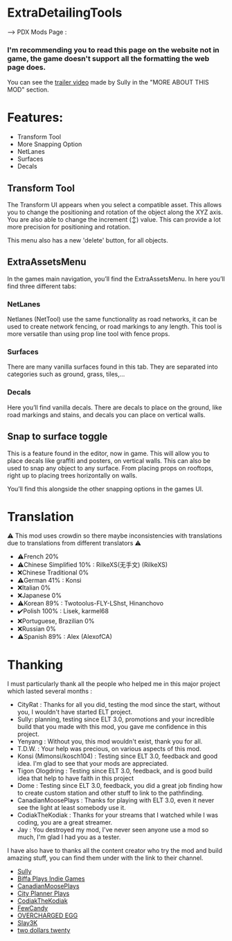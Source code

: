 # ExtraDetailingTools

--> PDX Mods Page : 

### I'm recommending you to read this page on the website not in game, the game doesn't support all the formatting the web page does.

You can see the [trailer video](https://youtu.be/aALkRFdWOhM?si=nd_caJkElHPi6thE) made by Sully in the "MORE ABOUT THIS MOD" section.

# Features:
* Transform Tool
* More Snapping Option
* NetLanes
* Surfaces
* Decals

## Transform Tool
The Transform UI appears when you select a compatible asset. This allows you to change the positioning and rotation of the object along the XYZ axis. You are also able to change the increment (↕) value. This can provide a lot more precision for positioning and rotation.

This menu also has a new 'delete' button, for all objects.

## ExtraAssetsMenu

In the games main navigation, you’ll find the ExtraAssetsMenu. In here you’ll find three different tabs:

### NetLanes
Netlanes (NetTool) use the same functionality as road networks, it can be used to create network fencing, or road markings to any length. This tool is more versatile than using prop line tool with fence props.

### Surfaces
There are many vanilla surfaces found in this tab. They are separated into categories such as ground, grass, tiles,...

### Decals
Here you’ll find vanilla decals. There are decals to place on the ground, like road markings and stains, and decals you can place on vertical walls.

## Snap to surface toggle
This is a feature found in the editor, now in game. This will allow you to place decals like graffiti and posters, on vertical walls. This can also be used to snap any object to any surface. From placing props on rooftops, right up to placing trees horizontally on walls.

You’ll find this alongside the other snapping options in the games UI.

# Translation
⚠️ This mod uses crowdin so there maybe inconsistencies with translations due to translations from different translators ⚠️
- ⚠️French 20%
- ⚠️Chinese Simplified 10% : RilkeXS(无手文) (RilkeXS)
- ❌Chinese Traditional 0%
- ⚠️German 41% : Konsi
- ❌Italian 0%
- ❌Japanese 0%
- ⚠️Korean 89% : Twotoolus-FLY-LShst, Hinanchovo
- ✔️Polish 100% : Lisek, karmel68
- ❌Portuguese, Brazilian 0%
- ❌Russian 0%
- ⚠️Spanish 89% : Alex (AlexofCA)

# Thanking
I must particularly thank all the people who helped me in this major project which lasted several months :
* CityRat : Thanks for all you did, testing the mod since the start, without you, I wouldn't have started ELT project.
* Sully: planning, testing since ELT 3.0, promotions and your incredible build that you made with this mod, you gave me confidence in this project.
* Yenyang : Without you, this mod wouldn't exist, thank you for all.
* T.D.W. : Your help was precious, on various aspects of this mod.
* Konsi (Mimonsi/kosch104) : Testing since ELT 3.0, feedback and good idea. I'm glad to see that your mods are appreciated.
* Tigon Ologdring : Testing since ELT 3.0, feedback, and is good build idea that help to have faith in this project
* Dome : Testing since ELT 3.0, feedback, you did a great job finding how to create custom station and other stuff to link to the pathfinding.
* CanadianMoosePlays : Thanks for playing with ELT 3.0, even it never see the light at least somebody use it.
* CodiakTheKodiak : Thanks for your streams that I watched while I was coding, you are a great streamer.
* Jay : You destroyed my mod, I've never seen anyone use a mod so much, I'm glad I had you as a tester.

I have also have to thanks all the content creator who try the mod and build amazing stuff, you can find them under with the link to their channel.
- [Sully](https://www.youtube.com/@sully_skylines)
- [Biffa Plays Indie Games](https://www.youtube.com/@BiffaPlaysCitiesSkylines)
- [CanadianMoosePlays](https://www.twitch.tv/canadianmooseplays)
- [City Planner Plays](https://www.youtube.com/@CityPlannerPlays)
- [CodiakTheKodiak](https://www.twitch.tv/codiakthekodiak)
- [FewCandy](https://www.youtube.com/@fewcandy)
- [OVERCHARGED EGG](https://www.youtube.com/@OVERCHARGEDEGG)
- [Slay3K](https://www.twitch.tv/slay3k)
- [two dollars twenty](https://www.youtube.com/@twodollarstwenty)
